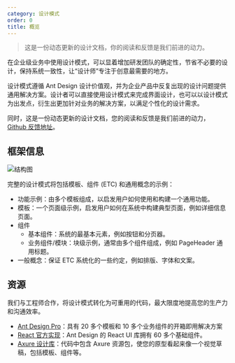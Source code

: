 ```yaml
---
category: 设计模式
order: 0
title: 概览
---
```


> 这是一份动态更新的设计文档，你的阅读和反馈是我们前进的动力。

在企业级业务中使用设计模式，可以显着增加研发团队的确定性，节省不必要的设计，保持系统一致性，让“设计师”专注于创意最需要的地方。

设计模式遵循 Ant Design 设计价值观，并为企业产品中反复出现的设计问题提供通用解决方案。设计者可以直接使用设计模式来完成界面设计，也可以以设计模式为出发点，衍生出更加针对业务的解决方案，以满足个性化的设计需求。

同时，这是一份动态更新的设计文档，您的阅读和反馈是我们前进的动力，[Github 反馈地址](https://github.com/ant-design/ant-design/issues)。

## 框架信息

![结构图](https://gw.alipayobjects.com/zos/rmsportal/NyWYOFQxJYElAwtUfSdv.png)

完整的设计模式将包括模板、组件 (ETC) 和通用概念的示例：

- 功能示例：由多个模板组成，以启发用户如何使用和构建一个通用功能。
- 模板：一个页面级示例，启发用户如何在系统中构建典型页面，例如详细信息页面。
- 组件
   - 基本组件：系统的最基本元素，例如按钮和分页器。
   - 业务组件/模块：块级示例，通常由多个组件组成，例如 PageHeader 通用标题。
- 一般概念：保证 ETC 系统化的一些约定，例如排版、字体和文案。

## 资源

我们与工程师合作，将设计模式转化为可重用的代码，最大限度地提高您的生产力和沟通效率。

- [Ant Design Pro](https://pro.ant.design/)：具有 20 多个模板和 10 多个业务组件的开箱即用解决方案
- [React 官方实现](/components/overview/)：Ant Design 的 React UI 库拥有 60 多个基础组件。
- [Axure 设计库](http://library.ant.design/)：代码中包含 Axure 资源包，使您的原型看起来像一个视觉草稿，包括模板、组件等。
